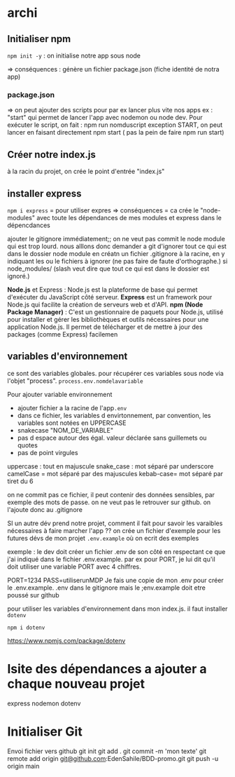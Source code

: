 # archi


## Initialiser npm

`npm init -y` : on initialise notre app sous node

=> conséquences : génère un fichier package.json (fiche identité de notra app)

### package.json
=> on peut ajouter des scripts pour par ex lancer plus vite nos apps
    ex : "start" qui permet de lancer l'app avec nodemon ou node dev. Pour exécuter le script, on fait :
    npm run nomduscript
    exception START, on peut lancer  en faisant directement npm start ( pas la pein de faire npm run start)

## Créer notre index.js
à la racin du projet, on crée le point d'entrée "index.js"

## installer express

`npm i express` = pour utiliser expres
=> conséquences = ca crée le "node-modules" avec toute les dépendances de mes modules et express dans le dépencdances

ajouter le gitignore immédiatement;; on ne veut pas commit le node module qui est trop lourd. nous alllons donc demander a git d'ignorer tout ce qui est dans le dossier node module en créatn un fichier .gitignore à la racine, en y indiquant les ou le fichiers à ignorer (ne pas faire de faute d'orthographe.)
si node_modules/ (slash veut dire que tout ce qui est dans le dossier est ignoré.)

**Node.js** et Express : Node.js est la plateforme de base qui permet d'exécuter du JavaScript côté serveur.
**Express**  est un framework pour Node.js qui facilite la création de serveurs web et d'API.
**npm (Node Package Manager)**  : C'est un gestionnaire de paquets pour Node.js, utilisé pour installer et gérer les bibliothèques et outils nécessaires pour une application Node.js.
Il permet de télécharger et de mettre à jour des packages (comme Express) facilemen

## variables d'environnement

ce sont des variables globales. 
pour récupérer ces variables sous node via l'objet "process".
`process.env.nomdelavariable`

Pour ajouter variable environnement
- ajouter fichier a la racine de l'app`.env`
- dans ce fichier, les variables d envirtonnement, par convention, les variables sont notées en UPPERCASE 
- snakecase "NOM_DE_VARIABLE"
- pas d espace autour des égal. valeur déclarée sans guillemets ou quotes
- pas de point virgules


uppercase : tout en majuscule
snake_case : mot séparé par underscore
camelCase = mot séparé par des majuscules
kebab-case= mot séparé par tiret du 6

on ne commit pas ce fichier, il peut contenir des données sensibles, par exemple des mots de passe. on ne veut pas le retrouver sur github. on l'ajoute donc au .gitignore

SI un autre dév prend notre projet, comment il fait pour savoir les varaibles nécessaires à faire marcher l'app ?? on crée un fichier d'exemple pour les futures dévs de mon projet `.env.example` où on ecrit des exemples

exemple : le dev doit créer un fichier .env de son côté en respectant ce que j'ai indiqué dans le fichier .env.example. par ex pour PORT, je lui dit qu'il doit utiliser une variable PORT avec 4 chiffres.

PORT=1234
PASS=utiliserunMDP
Je fais une copie de mon .env pour créer le .env.example.
.env dans le gitignore mais le ;env.example doit etre poussé sur github

pour utiliser les variables d'environnement dans mon index.js. il faut installer  `dotenv`

`npm i dotenv`
 
 https://www.npmjs.com/package/dotenv

 # lsite des dépendances a ajouter a chaque nouveau projet

 express
 nodemon
 dotenv 





# Initialiser Git 

Envoi fichier vers github
git init
git add .
git commit -m 'mon texte'
git remote add origin git@github.com:EdenSahile/BDD-promo.git
git push -u origin main 
